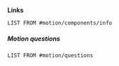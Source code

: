 **Links**
```dataview
LIST FROM #motion/components/info
```

##### Motion questions
```dataview
LIST FROM #motion/questions
```
